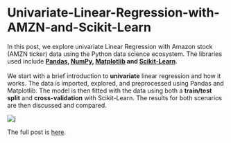 # Univariate-Linear-Regression-with-AMZN-and-Scikit-Learn

In this post, we explore univariate Linear Regression with Amazon stock (AMZN ticker) data using the Python data science ecosystem. The libraries used include **[Pandas](http://pandas.pydata.org/), [NumPy](http://www.numpy.org/), [Matplotlib](https://matplotlib.org/) and [Scikit-Learn](http://scikit-learn.org/)**. <br/><br/>We start with a brief introduction to **univariate** linear regression and how it works. The data is imported, explored, and preprocessed using Pandas and Matplotlib. The model is then fitted with the data using both a **train/test split** and **cross-validation** with Scikit-Learn. The results for both scenarios are then discussed and compared.

![j](http://www.3leafnodes.com/assets/images/linreg_AMZN_python/fitted-model-plot.png)

The full post is [here](http://3leafnodes.com/univariate-linear-regression).
